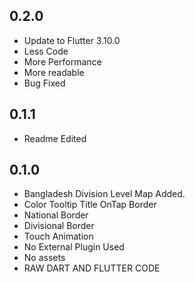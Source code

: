 ## 0.2.0

- Update to Flutter 3.10.0
- Less Code
- More Performance
- More readable
- Bug Fixed

## 0.1.1

- Readme Edited

## 0.1.0

- Bangladesh Division Level Map Added.
- Color Tooltip Title OnTap Border
- National Border
- Divisional Border
- Touch Animation
- No External Plugin Used
- No assets
- RAW DART AND FLUTTER CODE
